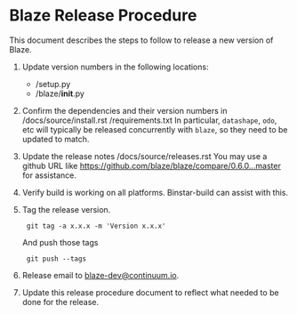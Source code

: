 ﻿Blaze Release Procedure
=======================

This document describes the steps to follow to release
a new version of Blaze.

1. Update version numbers in the following locations:

   * /setup.py
   * /blaze/__init__.py

2. Confirm the dependencies and their version numbers in
   /docs/source/install.rst
   /requirements.txt
   In particular, `datashape`, `odo`, etc
   will typically be released concurrently with `blaze`,
   so they need to be updated to match.

3. Update the release notes /docs/source/releases.rst
   You may use a github URL like https://github.com/blaze/blaze/compare/0.6.0...master for assistance.

4. Verify build is working on all platforms.  Binstar-build
   can assist with this.

5. Tag the release version.

        git tag -a x.x.x -m 'Version x.x.x'

   And push those tags

        git push --tags

6. Release email to blaze-dev@continuum.io.

7. Update this release procedure document to reflect
   what needed to be done for the release.
